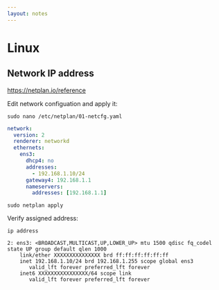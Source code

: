 ```yaml
---
layout: notes
---
```


# Linux

## Network IP address

https://netplan.io/reference

Edit network configuation and apply it:

```shell
sudo nano /etc/netplan/01-netcfg.yaml
```

```yaml
network:
  version: 2
  renderer: networkd
  ethernets:
    ens3:
      dhcp4: no
      addresses:
        - 192.168.1.10/24
      gateway4: 192.168.1.1
      nameservers:
        addresses: [192.168.1.1]
```

```shell
sudo netplan apply
```

Verify assigned address:

```shell
ip address
```
```shell
2: ens3: <BROADCAST,MULTICAST,UP,LOWER_UP> mtu 1500 qdisc fq_codel state UP group default qlen 1000
    link/ether XXXXXXXXXXXXXXX brd ff:ff:ff:ff:ff:ff
    inet 192.168.1.10/24 brd 192.168.1.255 scope global ens3
       valid_lft forever preferred_lft forever
    inet6 XXXXXXXXXXXXXXXX/64 scope link
       valid_lft forever preferred_lft forever
```
